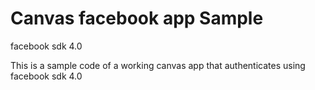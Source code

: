 Canvas facebook app Sample
==========================================
facebook sdk 4.0

This is a sample code of a working canvas app that authenticates using facebook sdk 4.0
